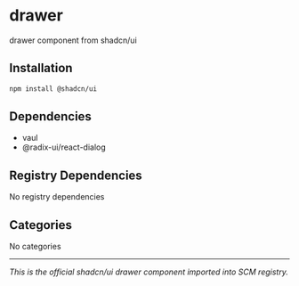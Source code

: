 # drawer

drawer component from shadcn/ui

## Installation

```bash
npm install @shadcn/ui
```

## Dependencies

- vaul
- @radix-ui/react-dialog

## Registry Dependencies

No registry dependencies

## Categories

No categories

---

*This is the official shadcn/ui drawer component imported into SCM registry.*
